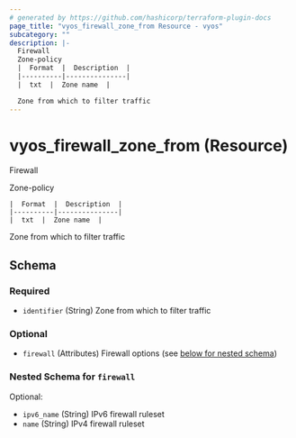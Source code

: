 ```yaml
---
# generated by https://github.com/hashicorp/terraform-plugin-docs
page_title: "vyos_firewall_zone_from Resource - vyos"
subcategory: ""
description: |-
  Firewall
  Zone-policy
  |  Format  |  Description  |
  |----------|---------------|
  |  txt  |  Zone name  |

  Zone from which to filter traffic
---
```


# vyos_firewall_zone_from (Resource)

Firewall

Zone-policy

    |  Format  |  Description  |
    |----------|---------------|
    |  txt  |  Zone name  |

Zone from which to filter traffic



<!-- schema generated by tfplugindocs -->
## Schema

### Required

- `identifier` (String) Zone from which to filter traffic

### Optional

- `firewall` (Attributes) Firewall options (see [below for nested schema](#nestedatt--firewall))

<a id="nestedatt--firewall"></a>
### Nested Schema for `firewall`

Optional:

- `ipv6_name` (String) IPv6 firewall ruleset
- `name` (String) IPv4 firewall ruleset
